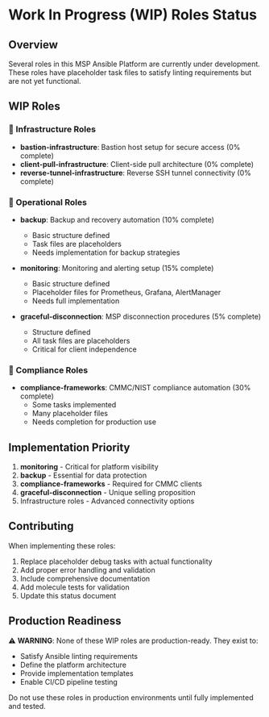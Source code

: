 # Work In Progress (WIP) Roles Status

## Overview
Several roles in this MSP Ansible Platform are currently under development. These roles have placeholder task files to satisfy linting requirements but are not yet functional.

## WIP Roles

### 🚧 Infrastructure Roles
- **bastion-infrastructure**: Bastion host setup for secure access (0% complete)
- **client-pull-infrastructure**: Client-side pull architecture (0% complete)
- **reverse-tunnel-infrastructure**: Reverse SSH tunnel connectivity (0% complete)

### 🚧 Operational Roles
- **backup**: Backup and recovery automation (10% complete)
  - Basic structure defined
  - Task files are placeholders
  - Needs implementation for backup strategies

- **monitoring**: Monitoring and alerting setup (15% complete)
  - Basic structure defined
  - Placeholder files for Prometheus, Grafana, AlertManager
  - Needs full implementation

- **graceful-disconnection**: MSP disconnection procedures (5% complete)
  - Structure defined
  - All task files are placeholders
  - Critical for client independence

### 🚧 Compliance Roles
- **compliance-frameworks**: CMMC/NIST compliance automation (30% complete)
  - Some tasks implemented
  - Many placeholder files
  - Needs completion for production use

## Implementation Priority
1. **monitoring** - Critical for platform visibility
2. **backup** - Essential for data protection
3. **compliance-frameworks** - Required for CMMC clients
4. **graceful-disconnection** - Unique selling proposition
5. Infrastructure roles - Advanced connectivity options

## Contributing
When implementing these roles:
1. Replace placeholder debug tasks with actual functionality
2. Add proper error handling and validation
3. Include comprehensive documentation
4. Add molecule tests for validation
5. Update this status document

## Production Readiness
⚠️ **WARNING**: None of these WIP roles are production-ready. They exist to:
- Satisfy Ansible linting requirements
- Define the platform architecture
- Provide implementation templates
- Enable CI/CD pipeline testing

Do not use these roles in production environments until fully implemented and tested.